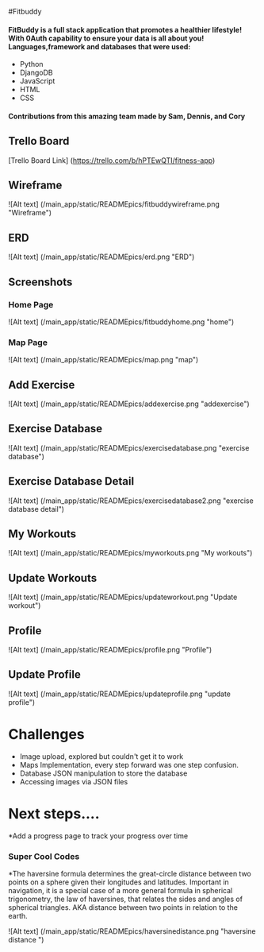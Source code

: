 #Fitbuddy
#### FitBuddy is a full stack application that promotes a healthier lifestyle! With 0Auth capability to ensure your data is all about you! Languages,framework and databases that were used:
* Python
* DjangoDB
* JavaScript
* HTML
* CSS

#### Contributions from this amazing team made by Sam, Dennis, and Cory
## Trello Board
[Trello Board Link] (https://trello.com/b/hPTEwQTI/fitness-app)

## Wireframe
![Alt text] (/main_app/static/READMEpics/fitbuddywireframe.png "Wireframe")

## ERD 
![Alt text] (/main_app/static/READMEpics/erd.png "ERD")

## Screenshots
### Home Page
![Alt text] (/main_app/static/READMEpics/fitbuddyhome.png "home")

### Map Page
![Alt text] (/main_app/static/READMEpics/map.png "map")

## Add Exercise
![Alt text] (/main_app/static/READMEpics/addexercise.png "addexercise")

## Exercise Database
![Alt text] (/main_app/static/READMEpics/exercisedatabase.png "exercise database")

## Exercise Database Detail
![Alt text] (/main_app/static/READMEpics/exercisedatabase2.png "exercise database detail")

## My Workouts 
![Alt text] (/main_app/static/READMEpics/myworkouts.png "My workouts")

## Update Workouts
![Alt text] (/main_app/static/READMEpics/updateworkout.png "Update workout")

## Profile
![Alt text] (/main_app/static/READMEpics/profile.png "Profile")

## Update Profile
![Alt text] (/main_app/static/READMEpics/updateprofile.png "update profile")

# Challenges
* Image upload, explored but couldn't get it to work
* Maps Implementation, every step forward was one step confusion.
* Database JSON manipulation to store the database 
* Accessing images via JSON files

# Next steps....
*Add a progress page to track your progress over time

### Super Cool Codes
*The haversine formula determines the great-circle distance between two points on a sphere given their longitudes and latitudes. Important in navigation, it is a special case of a more general formula in spherical trigonometry, the law of haversines, that relates the sides and angles of spherical triangles. AKA distance between two points in relation to the earth.


![Alt text] (/main_app/static/READMEpics/haversinedistance.png "haversine distance ")